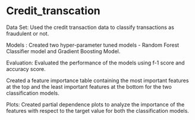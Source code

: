 # Credit_transcation 

Data Set: Used the credit transaction data to classify transactions as fraudulent or not.

Models : Created two hyper-parameter tuned models - Random Forest Classifier model and Gradient Boosting Model.

Evaluation: Evaluated the performance of the models using f-1 score and accuracy score.

Created a feature importance table containing the most important features at the top and the least important features at the bottom for the two classification models.

Plots: Created partial dependence plots to analyze the importance of the features with respect to the target value for both the classification models.
